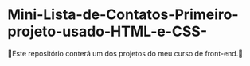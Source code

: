 # Mini-Lista-de-Contatos-Primeiro-projeto-usado-HTML-e-CSS-
🌟Este repositório conterá um dos projetos do meu curso de front-end.🌟
